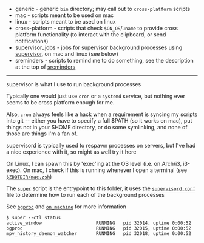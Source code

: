 - generic - generic `bin` directory; may call out to `cross-platform` scripts
- mac - scripts meant to be used on mac
- linux - scripts meant to be used on linux
- cross-platform - scripts that check `$ON_OS`/`uname` to provide cross platform functionality (to interact with the clipboard, or send notifications)
- supervisor_jobs - jobs for supervisor background processes using [supervisor](https://github.com/Supervisor/supervisor), on mac and linux (see below)
- sreminders - scripts to remind me to do something, see the description at the top of [sreminders](generic/sreminders)

---

supervisor is what I use to run background processes

Typically one would just use `cron` or a `systemd` service, but nothing ever seems to be cross platform enough for me.

Also, `cron` always feels like a hack when a requirement is syncing my scripts into git -- either you have to specify a full $PATH (so it works on mac), put things not in your $HOME directory, or do some symlinking, and none of those are things I'm a fan of.

supervisord is typically used to respawn processes on servers, but I've had a nice experience with it, so might as well try it here

On Linux, I can spawn this by 'exec'ing at the OS level (i.e. on Arch/i3, i3-exec). On mac, I check if this is running whenever I open a terminal (see [`$ZDOTDIR/mac.zsh`](https://github.com/seanbreckenridge/dotfiles/blob/master/.config/zsh/mac.zsh))

The [`super`](https://sean.fish/d/super?dark) script is the entrypoint to this folder, it uses the [`supervisord.conf`](https://sean.fish/d/supervisord.conf?dark) file to determine how to run each of the background processes

See [`bgproc`](https://github.com/seanbreckenridge/bgproc) and [`on_machine`](https://github.com/seanbreckenridge/on_machine) for more information

```
$ super --ctl status
active_window                    RUNNING   pid 32014, uptime 0:00:52
bgproc                           RUNNING   pid 32015, uptime 0:00:52
mpv_history_daemon_watcher       RUNNING   pid 32018, uptime 0:00:52
```
